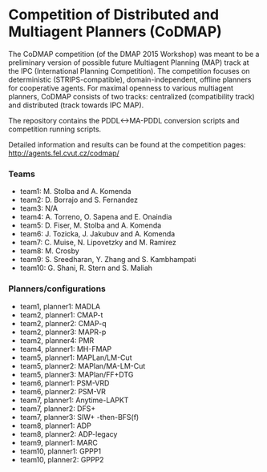 # Competition of Distributed and Multiagent Planners (CoDMAP) #

The CoDMAP competition (of the DMAP 2015 Workshop) was meant to be a preliminary version of possible future Multiagent Planning (MAP) track at the IPC (International Planning Competition). The competition focuses on deterministic (STRIPS-compatible), domain-independent, offline planners for cooperative agents. For maximal openness to various multiagent planners, CoDMAP consists of two tracks: centralized (compatibility track) and distributed (track towards IPC MAP).

The repository contains the PDDL<->MA-PDDL conversion scripts and competition running scripts.

Detailed information and results can be found at the competition pages: http://agents.fel.cvut.cz/codmap/

### Teams ###

* team1: M. Stolba and A. Komenda
* team2: D. Borrajo and S. Fernandez
* team3: N/A
* team4: A. Torreno, O. Sapena and E. Onaindia
* team5: D. Fiser, M. Stolba and A. Komenda
* team6: J. Tozicka, J. Jakubuv and A. Komenda
* team7: C. Muise, N. Lipovetzky and M. Ramirez
* team8: M. Crosby
* team9: S. Sreedharan, Y. Zhang and S. Kambhampati
* team10: G. Shani, R. Stern and S. Maliah 

### Planners/configurations ###

* team1, planner1: MADLA
* team2, planner1: CMAP-t
* team2, planner2: CMAP-q
* team2, planner3: MAPR-p
* team2, planner4: PMR
* team4, planner1: MH-FMAP
* team5, planner1: MAPLan/LM-Cut
* team5, planner2: MAPlan/MA-LM-Cut
* team5, planner3: MAPlan/FF+DTG
* team6, planner1: PSM-VRD
* team6, planner2: PSM-VR
* team7, planner1: Anytime-LAPKT
* team7, planner2: DFS+
* team7, planner3: SIW+ -then-BFS(f)
* team8, planner1: ADP
* team8, planner2: ADP-legacy
* team9, planner1: MARC
* team10, planner1: GPPP1
* team10, planner2: GPPP2